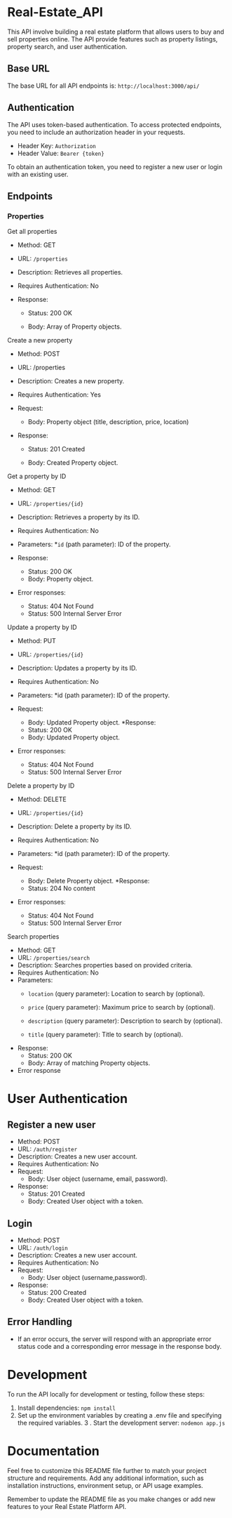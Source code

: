 # Real-Estate_API

This API  involve building a real estate platform that allows users to buy and sell properties online.   The API provide features such as property listings, property search, and user authentication.

## Base URL

The base URL for all API endpoints is: `http://localhost:3000/api/`

## Authentication

The API uses token-based authentication. To access protected endpoints, you need to include an authorization header in your requests.

* Header Key: `Authorization`
* Header Value: `Bearer {token}`

To obtain an authentication token, you need to register a new user or login with an existing user.

## Endpoints

### Properties

Get all properties

* Method: GET
* URL: `/properties`
* Description: Retrieves all properties.
* Requires Authentication: No
* Response:

    * Status: 200 OK
  
    * Body: Array of Property objects.

Create a new property

* Method: POST
* URL: /properties
* Description: Creates a new property.
* Requires Authentication: Yes
* Request:

    * Body: Property object (title, description, price, location)
  
* Response:
    * Status: 201 Created

    * Body: Created Property object.

Get a property by ID

* Method: GET
* URL: `/properties/{id} `
* Description: Retrieves a property by its ID.
* Requires Authentication: No
* Parameters:
    *`id` (path parameter): ID of the property.
 
* Response:
    * Status: 200 OK
    * Body: Property object. 
* Error responses:
    * Status: 404 Not Found
    * Status: 500 Internal Server Error

Update a property by ID

* Method: PUT
* URL: `/properties/{id}`
* Description: Updates a property by its ID.
* Requires Authentication: No
* Parameters:
    *id (path parameter): ID of the property.
* Request:
    * Body: Updated Property object.
*Response:
    * Status: 200 OK
    * Body: Updated Property object.

* Error responses:
   * Status: 404 Not Found
   * Status: 500 Internal Server Error

Delete a property by ID

* Method: DELETE
* URL: `/properties/{id}`
* Description: Delete a property by its ID.
* Requires Authentication: No
* Parameters:
    *id (path parameter): ID of the property.
* Request:
    * Body: Delete Property object.
*Response:
    * Status: 204 No content
   

* Error responses:
   * Status: 404 Not Found
   * Status: 500 Internal Server Error



Search properties

* Method: GET
* URL: `/properties/search`
* Description: Searches properties based on provided criteria.
* Requires Authentication: No
* Parameters:
    * `location` (query parameter): Location to search by (optional).
  
    * `price` (query parameter): Maximum price to search by (optional).

    * `description` (query parameter): Description to search by (optional).
  
    * `title` (query parameter): Title to search by (optional).
* Response:
    * Status: 200 OK
    * Body: Array of matching Property objects. 
* Error response

# User Authentication

## Register a new user

* Method: POST
* URL: `/auth/register`
* Description: Creates a new user account.
* Requires Authentication: No
* Request:
    * Body: User object (username, email, password).
* Response:
    * Status: 201 Created
    * Body: Created User object with a token. 


## Login

* Method: POST
* URL: `/auth/login`
* Description: Creates a new user account.
* Requires Authentication: No
* Request:
    * Body: User object (username,password).
* Response:
    * Status: 200 Created
    * Body: Created User object with a token. 


## Error Handling

* If an error occurs, the server will respond with an appropriate error status code and a corresponding error message in the response body.

# Development

To run the API locally for development or testing, follow these steps:

1. Install dependencies: `npm install`
2. Set up the environment variables by creating a .env file and specifying the required variables.
3 . Start the development server: `nodemon app.js`


# Documentation

Feel free to customize this README file further to match your project structure and requirements. Add any additional information, such as installation instructions, environment setup, or API usage examples.

Remember to update the README file as you make changes or add new features to your Real Estate Platform API.